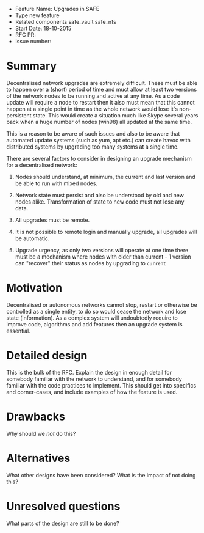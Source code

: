- Feature Name: Upgrades in SAFE
- Type new feature
- Related components safe_vault safe_nfs
- Start Date: 18-10-2015
- RFC PR: 
- Issue number: 

# Summary

Decentralised network upgrades are extremely difficult. These must be able to happen over a (short) 
period of time and muct allow at least two versions of the network nodes to be running and active
at any time. As a code update will require a node to restart then it also must mean that this cannot 
happen at a single point in time as the whole network would lose it's non-persistent state. This would
create a situation much like Skype several years back when a huge number of nodes (win98) all updated
at the same time. 

This is a reason to be aware of such issues and also to be aware that automated update systems (such
as yum, apt etc.) can create havoc with distributed systems by upgrading too many systems at a 
single time. 

There are several factors to consider in designing an upgrade mechanism for a decentralised network:

1. Nodes should understand, at minimum, the current and last version and be able to run with mixed
nodes.

2. Network state must persist and also be understood by old and new nodes alike. Transformation
of state to new code must not lose any data. 

3. All upgrades must be remote. 

4. It is not possible to remote login and manually upgrade, all upgrades will be automatic. 

5. Upgrade urgency, as only two versions will operate at one time there must be a mechanism where 
nodes with older than current - 1 version can "recover" their status as nodes by upgrading to 
`current`

# Motivation

Decentralised or autonomous networks cannot stop, restart or otherwise be controlled as a single 
entity, to do so would cease the network and lose state (information). As a complex system will
undoubtedly require to improve code, algorithms and add features then an upgrade system is essential.


# Detailed design

This is the bulk of the RFC. Explain the design in enough detail for somebody familiar
with the network to understand, and for somebody familiar with the code practices to implement.
This should get into specifics and corner-cases, and include examples of how the feature is used.

# Drawbacks

Why should we *not* do this?

# Alternatives

What other designs have been considered? What is the impact of not doing this?

# Unresolved questions

What parts of the design are still to be done?
